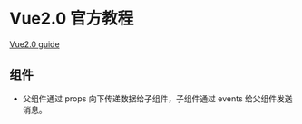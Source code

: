 Vue2.0 官方教程
====

[Vue2.0 guide](https://cn.vuejs.org/v2/guide/)

组件
---

- 父组件通过 props 向下传递数据给子组件，子组件通过 events 给父组件发送消息。

